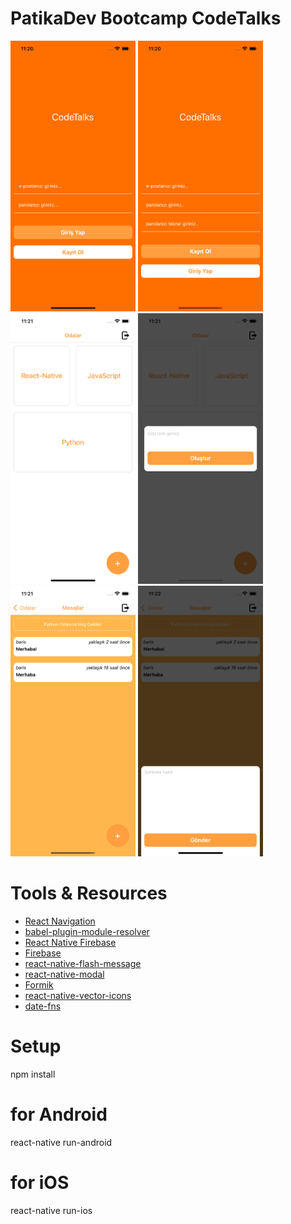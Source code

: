 # PatikaDev Bootcamp CodeTalks

<img src="./src/Assets/ScreenShots/LoginPage.png" width="200px" /> <img src="./src/Assets/ScreenShots/SignupPage.png" width="200px" /> <img src="./src/Assets/ScreenShots/RoomsPage.png" width="200px" /> <img src="./src/Assets/ScreenShots/RoomsModal.png" width="200px" /> <img src="./src/Assets/ScreenShots/MessagesPage.png" width="200px" /> <img src="./src/Assets/ScreenShots/MessagesModal.png" width="200px" />

# Tools & Resources

- [React Navigation](https://reactnavigation.org/)
- [babel-plugin-module-resolver](https://github.com/tleunen/babel-plugin-module-resolver)
- [React Native Firebase](https://rnfirebase.io/)
- [Firebase](https://firebase.google.com/)
- [react-native-flash-message](https://github.com/lucasferreira/react-native-flash-message)
- [react-native-modal](https://github.com/react-native-modal/react-native-modal)
- [Formik](https://github.com/jaredpalmer/formik)
- [react-native-vector-icons](https://github.com/oblador/react-native-vector-icons)
- [date-fns](https://date-fns.org/)

# Setup

npm install

# for Android

react-native run-android

# for iOS

react-native run-ios
